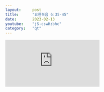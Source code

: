 ```yaml
---
layout:     post
title:      "요한복음 6:35-45"
date:       2023-02-13
youtube:    "jS-cswHzbhc"
category:   "qt"
---
```


<div class="youtube margin-large">
    <iframe src="https://www.youtube.com/embed/jS-cswHzbhc" title="YouTube video player" frameborder="0" allow="accelerometer; autoplay; clipboard-write; encrypted-media; gyroscope; picture-in-picture; web-share" allowfullscreen></iframe>
</div>